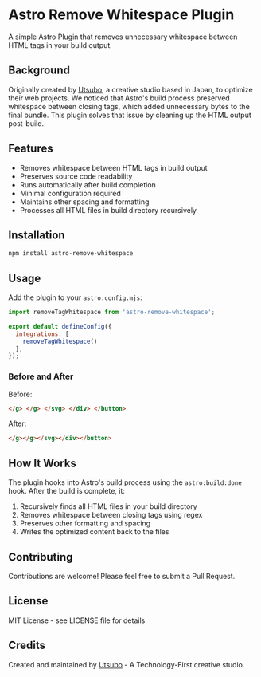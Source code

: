 # Astro Remove Whitespace Plugin

A simple Astro Plugin that removes unnecessary whitespace between HTML tags in your build output.

## Background

Originally created by [Utsubo](https://www.utsubo.com), a creative studio based in Japan, to optimize their web projects. 
We noticed that Astro's build process preserved whitespace between closing tags, which added unnecessary bytes to the final bundle. 
This plugin solves that issue by cleaning up the HTML output post-build.

## Features

- Removes whitespace between HTML tags in build output
- Preserves source code readability
- Runs automatically after build completion
- Minimal configuration required
- Maintains other spacing and formatting
- Processes all HTML files in build directory recursively

## Installation

```bash
npm install astro-remove-whitespace
```

## Usage

Add the plugin to your `astro.config.mjs`:

```javascript
import removeTagWhitespace from 'astro-remove-whitespace';

export default defineConfig({
  integrations: [
    removeTagWhitespace()
  ],
});
```

### Before and After

Before:
```html
</g> </g> </svg> </div> </button>
```

After:
```html
</g></g></svg></div></button>
```

## How It Works

The plugin hooks into Astro's build process using the `astro:build:done` hook. After the build is complete, it:

1. Recursively finds all HTML files in your build directory
2. Removes whitespace between closing tags using regex
3. Preserves other formatting and spacing
4. Writes the optimized content back to the files

## Contributing

Contributions are welcome! Please feel free to submit a Pull Request.

## License

MIT License - see LICENSE file for details

## Credits

Created and maintained by [Utsubo](https://www.utsubo.com) - A Technology-First creative studio.